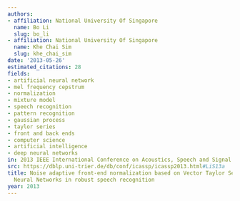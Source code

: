 ```yaml
---
authors:
- affiliation: National University Of Singapore
  name: Bo Li
  slug: bo_li
- affiliation: National University Of Singapore
  name: Khe Chai Sim
  slug: khe_chai_sim
date: '2013-05-26'
estimated_citations: 28
fields:
- artificial neural network
- mel frequency cepstrum
- normalization
- mixture model
- speech recognition
- pattern recognition
- gaussian process
- taylor series
- front and back ends
- computer science
- artificial intelligence
- deep neural networks
in: 2013 IEEE International Conference on Acoustics, Speech and Signal Processing
src: https://dblp.uni-trier.de/db/conf/icassp/icassp2013.html#LiS13a
title: Noise adaptive front-end normalization based on Vector Taylor Series for Deep
  Neural Networks in robust speech recognition
year: 2013
---
```

